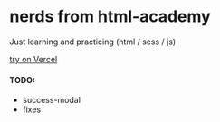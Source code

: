 # nerds from html-academy

Just learning and practicing (html / scss / js)

[try on Vercel](https://nerds-mu.vercel.app/)

 #### TODO:
 - success-modal
 - fixes
